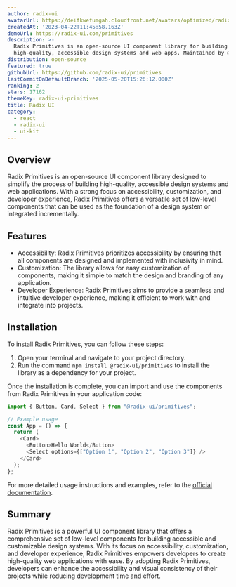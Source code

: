 ```yaml
---
author: radix-ui
avatarUrl: https://deifkwefumgah.cloudfront.net/avatars/optimized/radix-ui-primitives-avatar-128.webp
createdAt: '2023-04-22T11:45:58.163Z'
demoUrl: https://radix-ui.com/primitives
description: >-
  Radix Primitives is an open-source UI component library for building
  high-quality, accessible design systems and web apps. Maintained by @workos.
distribution: open-source
featured: true
githubUrl: https://github.com/radix-ui/primitives
lastCommitOnDefaultBranch: '2025-05-20T15:26:12.000Z'
ranking: 2
stars: 17162
themeKey: radix-ui-primitives
title: Radix UI
category:
  - react
  - radix-ui
  - ui-kit
---
```

## Overview

Radix Primitives is an open-source UI component library designed to simplify the process of building high-quality, accessible design systems and web applications. With a strong focus on accessibility, customization, and developer experience, Radix Primitives offers a versatile set of low-level components that can be used as the foundation of a design system or integrated incrementally.

## Features

- Accessibility: Radix Primitives prioritizes accessibility by ensuring that all components are designed and implemented with inclusivity in mind.
- Customization: The library allows for easy customization of components, making it simple to match the design and branding of any application.
- Developer Experience: Radix Primitives aims to provide a seamless and intuitive developer experience, making it efficient to work with and integrate into projects.

## Installation

To install Radix Primitives, you can follow these steps:

1. Open your terminal and navigate to your project directory.
2. Run the command `npm install @radix-ui/primitives` to install the library as a dependency for your project.

Once the installation is complete, you can import and use the components from Radix Primitives in your application code:

```javascript
import { Button, Card, Select } from "@radix-ui/primitives";

// Example usage
const App = () => {
  return (
    <Card>
      <Button>Hello World</Button>
      <Select options={["Option 1", "Option 2", "Option 3"]} />
    </Card>
  );
};
```

For more detailed usage instructions and examples, refer to the [official documentation](radix-ui.com/docs/primitives).

## Summary

Radix Primitives is a powerful UI component library that offers a comprehensive set of low-level components for building accessible and customizable design systems. With its focus on accessibility, customization, and developer experience, Radix Primitives empowers developers to create high-quality web applications with ease. By adopting Radix Primitives, developers can enhance the accessibility and visual consistency of their projects while reducing development time and effort.